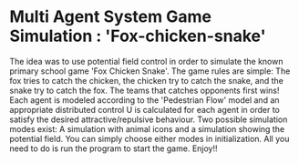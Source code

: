 # Multi Agent System Game Simulation : 'Fox-chicken-snake'
The idea was to use potential field control in order to simulate the known primary school game 'Fox Chicken Snake'.
The game rules are simple: The fox tries to catch the chicken, the chicken try to catch the snake, and the snake try to catch the fox. The teams that catches opponents first wins!
Each agent is modeled according to the 'Pedestrian Flow' model and an appropriate distributed control U is calculated for each agent in order to satisfy the desired attractive/repulsive behaviour. 
Two possible simulation modes exist: A simulation with animal icons and a simulation showing the potential field. You can simply choose either modes in initialization.
All you need to do is run the program to start the game.
Enjoy!!
